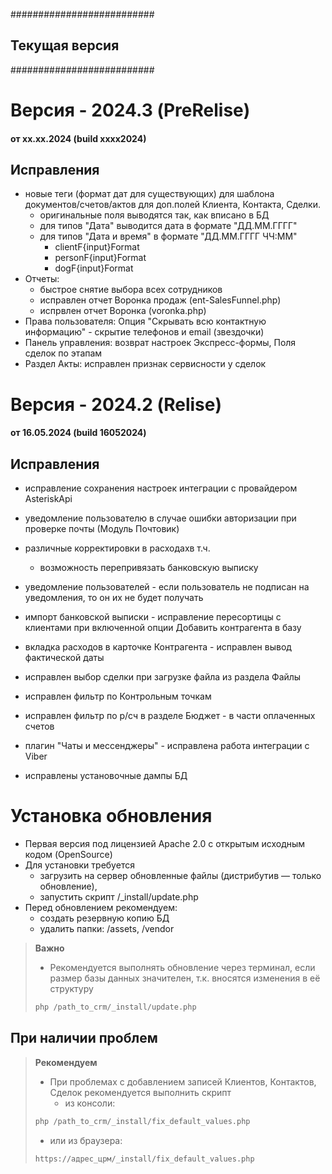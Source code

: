 ##########################
##    Текущая версия    ##
##########################

<a id="xxxx2024"></a>
# Версия - 2024.3 (PreRelise)
#### от xx.xx.2024 (build xxxx2024)

## Исправления

- новые теги (формат дат для существующих) для шаблона документов/счетов/актов для доп.полей Клиента, Контакта, Сделки.
  - оригинальные поля выводятся так, как вписано в БД
  - для типов "Дата" выводится дата в формате "ДД.ММ.ГГГГ"
  - для типов "Дата и время" в формате "ДД.ММ.ГГГГ ЧЧ:ММ"
    - clientF{input}Format
    - personF{input}Format
    - dogF{input}Format
- Отчеты: 
  - быстрое снятие выбора всех сотрудников
  - исправлен отчет Воронка продаж (ent-SalesFunnel.php)
  - испрвлен отчет Воронка (voronka.php)
- Права пользователя: Опция "Скрывать всю контактную информацию" - скрытие телефонов и email (звездочки)
- Панель управления: возврат настроек Экспресс-формы, Поля сделок по этапам
- Раздел Акты: исправлен признак сервисности у сделок


<a id="16052024"></a>
# Версия - 2024.2 (Relise)
#### от 16.05.2024 (build 16052024)

## Исправления

- исправление сохранения настроек интеграции с провайдером AsteriskApi
- уведомление пользователю в случае ошибки авторизации при проверке почты (Модуль Почтовик)
- различные корректировки в расходахв т.ч.
  - возможность перепривязать банковскую выписку
- уведомление пользователей - если пользователь не подписан на уведомления, то он их не будет получать
- импорт банковской выписки - исправление пересортицы с клиентами при включенной опции Добавить контрагента в базу
- вкладка расходов в карточке Контрагента - исправлен вывод фактической даты

- исправлен выбор сделки при загрузке файла из раздела Файлы
- исправлен фильтр по Контрольным точкам
- исправлен фильтр по р/сч в разделе Бюджет - в части оплаченных счетов
- плагин "Чаты и мессенджеры" - исправлена работа интеграции с Viber

- исправлены установочные дампы БД

# Установка обновления

- Первая версия под лицензией Apache 2.0 с открытым исходным кодом (OpenSource)
- Для установки требуется
    - загрузить на сервер обновленные файлы (дистрибутив — только обновление),
    - запустить скрипт /_install/update.php
- Перед обновлением рекомендуем:
    - создать резервную копию БД
    - удалить папки: /assets, /vendor

>
> <b class="red">Важно</b>
> - Рекомендуется выполнять обновление через терминал, если размер базы данных значителен, т.к. вносятся изменения в её структуру
> ```php
> php /path_to_crm/_install/update.php
> ```
>

## При наличии проблем

>
> <b class="red">Рекомендуем</b>
> - При проблемах с добавлением записей Клиентов, Контактов, Сделок рекомендуется выполнить скрипт
>   - из консоли:
> ```php
> php /path_to_crm/_install/fix_default_values.php
> ```
>    - или из браузера:
> ```html
> https://адрес_црм/_install/fix_default_values.php
> ```
>
